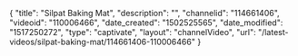{
    "title": "Silpat Baking Mat",
    "description": "",
    "channelid": "114661406",
    "videoid": "110006466",
    "date_created": "1502525565",
    "date_modified": "1517250272",
    "type": "captivate",
    "layout": "channelVideo",
    "url": "\/latest-videos\/silpat-baking-mat\/114661406-110006466"
}